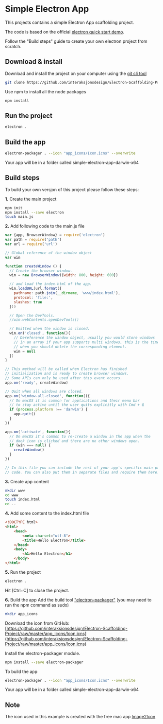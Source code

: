 # Simple Electron App

This projects contains a simple Electron App scaffolding project.

The code is based on the official [electron quick start
demo](https://electron.atom.io/docs/tutorial/quick-start/).


Follow the "Build steps" guide to create your own electron project from
scratch.

## Download & install

Download and install the project on your computer using the [git cli tool](https://git-scm.com/downloads)

```bash
git clone https://github.com/interaksjonsdesign/Electron-Scaffolding-Project
```

Use npm to install all the node packages

```bash
npm install
```

## Run the project

```bash
electron .
```

## Build the app

```bash
electron-packager . --icon "app_icons/Icon.icns" --overwrite
```
Your app will be in a folder called simple-electron-app-darwin-x64


## Build steps
To build your own versjon of this project please follow these steps:

**1\.** Create the main project

```bash
npm init
npm install --save electron
touch main.js
```

**2\.** Add following code to the main.js file

```javascript
var {app, BrowserWindow} = require('electron')
var path = require('path')
var url = require('url')

// Global reference of the window object
var win

function createWindow () {
  // Create the browser window.
  win = new BrowserWindow({width: 800, height: 600})

  // and load the index.html of the app.
  win.loadURL(url.format({
    pathname: path.join(__dirname, 'www/index.html'),
    protocol: 'file:',
    slashes: true
  }))

  // Open the DevTools.
  //win.webContents.openDevTools()

  // Emitted when the window is closed.
  win.on('closed', function(){
    // Dereference the window object, usually you would store windows
    // in an array if your app supports multi windows, this is the time
    // when you should delete the corresponding element.
    win = null
  })
}

// This method will be called when Electron has finished
// initialization and is ready to create browser windows.
// Some APIs can only be used after this event occurs.
app.on('ready', createWindow)

// Quit when all windows are closed.
app.on('window-all-closed', function(){
  // On macOS it is common for applications and their menu bar
  // to stay active until the user quits explicitly with Cmd + Q
  if (process.platform !== 'darwin') {
    app.quit()
  }
})

app.on('activate', function(){
  // On macOS it's common to re-create a window in the app when the
  // dock icon is clicked and there are no other windows open.
  if (win === null) {
    createWindow()
  }
})

// In this file you can include the rest of your app's specific main process
// code. You can also put them in separate files and require them here.

```

**3\.** Create app content

```bash
mkdir www
cd www
touch index.html
cd ..
```

**4\.** Add some content to the index.html file

```html
<!DOCTYPE html>
<html>
	<head>
    	<meta charset="utf-8">
		<title>Hello Electron</title>
	</head>
	<body>
		<h1>Hello Electron</h1>
	</body>
</html>
```

**5\.** Run the project

```bash
electron .
```
Hit [Ctrl+C] to close the project.

**6\.** Build the app
Add the build tool ["electron-packager"](https://www.npmjs.com/package/electron-packager)
(you may need to run the npm command as sudo)

```bash
mkdir app_icons
```
Download the icon from GitHub: [https://github.com/interaksjonsdesign/Electron-Scaffolding-Project/raw/master/app_icons/Icon.icns](https://github.com/interaksjonsdesign/Electron-Scaffolding-Project/raw/master/app_icons/Icon.icns)

Install the electron-packager module.

```bash
npm install --save electron-packager
```

To build the app

```bash
electron-packager . --icon "app_icons/Icon.icns" --overwrite
```
Your app will be in a folder called simple-electron-app-darwin-x64

## Note
The icon used in this example is created with the free mac app [Image2Icon](http://www.img2icnsapp.com/)
